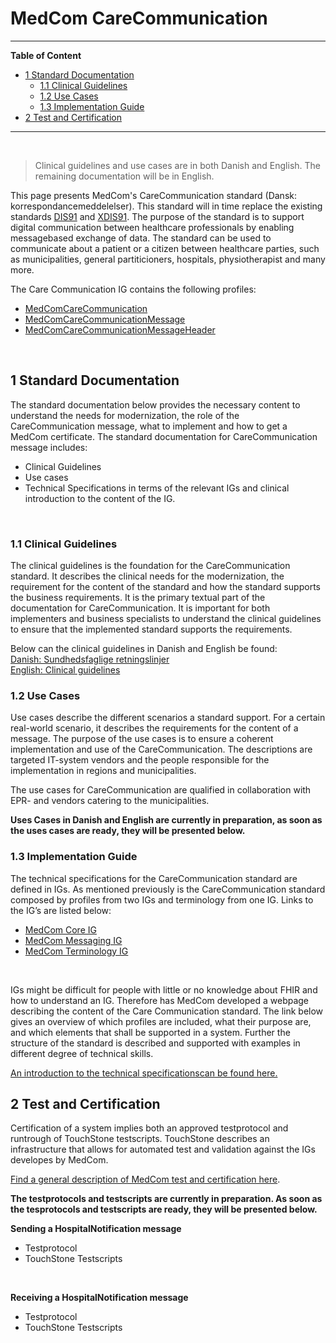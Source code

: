 # MedCom CareCommunication
<hr/>

**Table of Content**
* [1 Standard Documentation](#1-standard-documentation)
  * [1.1 Clinical Guidelines](#11-clinical-guidelines)
  * [1.2 Use Cases](#12-use-cases)
  * [1.3 Implementation Guide](#13-implementation-guide)
* [2 Test and Certification](#2-test-and-certification)
<hr/>
<p>&nbsp;</p>

> Clinical guidelines and use cases are in both Danish and English. The remaining documentation will be in English.

This page presents MedCom's CareCommunication standard (Dansk: korrespondancemeddelelser). This standard will in time replace the existing standards <a href="https://svn.medcom.dk/svn/releases/Standarder/Den%20gode%20korrespondance/EDI/Dokumentation/" target="_blank">DIS91</a> and <a href="https://svn.medcom.dk/svn/releases/Standarder/Den%20gode%20korrespondance/XML/Dokumentation/" target="_blank">XDIS91</a>. The purpose of the standard is to support digital communication between healthcare professionals by enabling  messagebased exchange of data. The standard can be used to communicate about a patient or a citizen between healthcare parties, such as municipalities, general partiticioners, hospitals, physiotherapist and many more. 

The Care Communication IG contains the following profiles: 
*	<a href="https://build.fhir.org/ig/medcomdk/dk-medcom-carecommunication/StructureDefinition-medcom-careCommunication-communication.html" target="_blank">MedComCareCommunication</a>
*	<a href="https://build.fhir.org/ig/medcomdk/dk-medcom-carecommunication/StructureDefinition-medcom-careCommunication-message.html" target="_blank">MedComCareCommunicationMessage</a>
*	<a href="https://build.fhir.org/ig/medcomdk/dk-medcom-carecommunication/StructureDefinition-medcom-careCommunication-messageHeader.html" target="_blank">MedComCareCommunicationMessageHeader </a>
<p>&nbsp;</p>

## 1 Standard Documentation 
The standard documentation below provides the necessary content to understand the needs for modernization, the role of the CareCommunication message, what to implement and how to get a MedCom certificate. The standard documentation for CareCommunication message includes:
  * Clinical Guidelines
  * Use cases
  * Technical Specifications in terms of the relevant IGs and clinical introduction to the content of the IG.
<p>&nbsp;</p>

### 1.1 Clinical Guidelines 

The clinical guidelines is the foundation for the CareCommunication standard. It describes the clinical needs for the modernization, the requirement for the content of the standard and how the standard supports the business requirements. It is the primary textual part of the documentation for CareCommunication. It is important for both implementers and business specialists to understand the clinical guidelines to ensure that the implemented standard supports the requirements.

Below can the clinical guidelines in Danish and English be found:<br> 
[Danish: Sundhedsfaglige retningslinjer](assets/documents/Clinical-guidelines-DA.md) <br> 
[English: Clinical guidelines](assets/documents/Clinical-guidelines-ENG.md) 

### 1.2 Use Cases

Use cases describe the different scenarios a standard support. For a certain real-world scenario, it describes the requirements for the content of a message. The purpose of the use cases is to ensure a coherent implementation and use of the CareCommunication. The descriptions are targeted IT-system vendors and the people responsible for the implementation in regions and municipalities.

The use cases for CareCommunication are qualified in collaboration with EPR- and vendors catering to the municipalities.

<b>Uses Cases in Danish and English are currently in preparation, as soon as the uses cases are ready, they will be presented below.</b> 

<!-- Below can the use cases in Danish and English be found:<br> 

[Danish: Use cases](assets/documents/UseCases-DA.md) <br> 
[English: Use cases](assets/documents/UseCases-ENG.md)  -->

### 1.3 Implementation Guide

The technical specifications for the CareCommunication standard are defined in IGs. As mentioned previously is the CareCommunication standard composed by profiles from two IGs and terminology from one IG. Links to the IG’s are listed below:
*	<a href="https://build.fhir.org/ig/medcomdk/dk-medcom-core/index.html" target="_blank">MedCom Core IG</a>
*	<a href="https://build.fhir.org/ig/medcomdk/dk-medcom-messaging/" target="_blank">MedCom Messaging IG</a>
*	<a href="https://build.fhir.org/ig/medcomdk/dk-medcom-terminology/" target="_blank">MedCom Terminology IG</a>
<p>&nbsp;</p>

IGs might be difficult for people with little or no knowledge about FHIR and how to understand an IG. Therefore has MedCom developed a webpage describing the content of the Care Communication standard. The link below gives an overview of which profiles are included, what their purpose are, and which elements that shall be supported in a system. Further the structure of the standard is described and supported with examples in different degree of technical skills.

[An introduction to the technical specificationscan be found here.]((assets/documents/Intro-Technical-Spec-ENG.md))

## 2 Test and Certification
Certification of a system implies both an approved testprotocol and runtrough of TouchStone testscripts. TouchStone describes an infrastructure that allows for automated test and validation against the IGs developes by MedCom.

[Find a general description of MedCom test and certification here](https://tmsmedcom.github.io/GitHubPagesTest/#test-and-certification). 

<b>The testprotocols and testscripts are currently in preparation. As soon as the tesprotocols and testscripts are ready, they will be presented below.</b>

**Sending a HospitalNotification message**
  * Testprotocol
  * TouchStone Testscripts
<p>&nbsp;</p>
 
**Receiving a HospitalNotification message**
  * Testprotocol
  * TouchStone Testscripts
<p>&nbsp;</p>

<!-- ## 3 Release Notes

[Updates in the latest release.](assets/documents/ReleaseNote-ENG.md) -->
